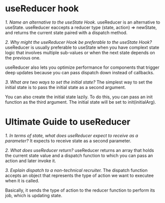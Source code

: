 # useReducer hook

*1. Name an alternative to the useState Hook.*
useReducer is an alternative to useState. useReducer eaccepts a reducer type (state, action) => newState, and returns the current state paired with a dispatch method.


*2. Why might the useReducer Hook be preferable to the useState Hook?*
useReducer is usually preferable to useState when you have complext state logic that involves multiple sub-values or when the next state depends on the previous one.

useReducer also lets you optimize performance for components that trigger deep updates because you can pass dispatch down instead of callbacks.


*3. What are two ways to set the initial state?*
The simplest way to set the initial state is to pass the initial state as a second argument.

You can also create the initial state lazily. To do this, you can pass an init function as the third argument. The initial state will be set to init(initialArg).


# Ultimate Guide to useReducer

*1. In terms of state, what does useReducer expect to receive as a parameter?*
It expects to receive state as a second parameter.


*2. What does useReducer return?*
useReducer returns an array that holds the current state value and a dispatch function to which you can pass an action and later invoke it.


*3. Explain dispatch to a non-technical recruiter.*
The dispatch function accepts an object that represents the type of action we want to executee when it is called.

Basically, it sends the type of action to the reducer function to perform its job, which is updating state.





